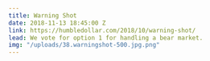 ```yaml
---
title: Warning Shot
date: 2018-11-13 18:45:00 Z
link: https://humbledollar.com/2018/10/warning-shot/
lead: We vote for option 1 for handling a bear market.
img: "/uploads/38.warningshot-500.jpg.png"
---
```


